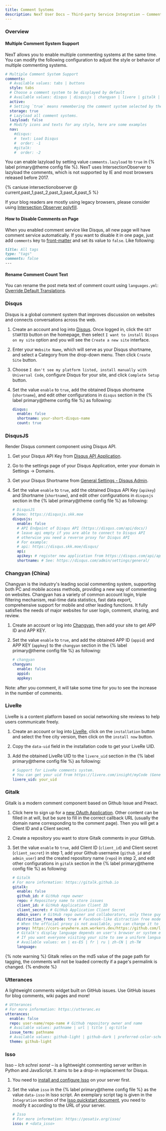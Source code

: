 ```yaml
---
title: Comment Systems
description: NexT User Docs – Third-party Service Integration – Comment Systems
---
```


### Overview

#### Multiple Comment System Support

NexT allows you to enable multiple commenting systems at the same time. You can modify the following configuration to adjust the style or behavior of multiple commenting systems.

```yml next/_config.yml
# Multiple Comment System Support
comments:
  # Available values: tabs | buttons
  style: tabs
  # Choose a comment system to be displayed by default
  # Available values: disqus | disqusjs | changyan | livere | gitalk | utterances | isso
  active:
  # Setting `true` means remembering the comment system selected by the visitor
  storage: true
  # Lazyload all comment systems.
  lazyload: false
  # Modify icons and texts for any style, here are some examples
  nav:
    #disqus:
    #  text: Load Disqus
    #  order: -1
    #gitalk:
    #  order: -2
```

You can enable lazyload by setting value `comments.lazyload` to `true` in {% label primary@theme config file %}. NexT uses IntersectionObserver to lazyload the comments, which is not supported by IE and most browsers released before 2017.

{% caniuse intersectionobserver @ current,past_1,past_2,past_3,past_4,past_5 %}

If your blog readers are mostly using legacy browsers, please consider using [Intersection Observer polyfill](https://github.com/w3c/IntersectionObserver/tree/master/polyfill).

#### How to Disable Comments on Page

When you enabled comment service like Disqus, all new page will have comment service automatically. If you want to disable it in one page, just add `comments` key to [front-matter](https://hexo.io/docs/front-matter) and set its value to `false`. Like following:

```md your-post.md
title: All tags
type: "tags"
comments: false
---
```

#### Rename Comment Count Text

You can rename the post meta text of comment count using `languages.yml`: [Override Default Translations](/docs/theme-settings/internationalization.html#Override-Default-Translations).

### Disqus

Disqus is a global comment system that improves discussion on websites and connects conversations across the web.

1. Create an account and log into [Disqus](https://disqus.com/). Once logged in, click the `GET STARTED` button on the homepage, then select `I want to install Disqus on my site` option and you will see the `Create a new site` interface.
2. Enter your `Website Name`, which will serve as your Disqus shortname, and select a Category from the drop-down menu. Then click `Create Site` button.
3. Choose `I don't see my platform listed, install manually with Universal Code`, configure Disqus for your site, and click `Complete Setup` button.
4. Set the value `enable` to `true`, add the obtained Disqus shortname (`shortname`), and edit other configurations in `disqus` section in the {% label primary@theme config file %} as following:

    ```yml next/_config.yml
    disqus:
      enable: false
      shortname: your-short-disqus-name
      count: true
    ```

### DisqusJS

Render Disqus comment component using Disqus API.

1. Get your Disqus API Key from [Disqus API Application](https://disqus.com/api/applications/).
2. Go to the settings page of your Disqus Application, enter your domain in Settings → Domains.
3. Get your Disqus Shortname from [General Settings - Disqus Admin](https://disqus.com/admin/settings/general/).
4. Set the value `enable` to `true`, add the obtained Disqus API Key (`apikey`) and Shortname (`shortname`), and edit other configurations in `disqusjs` section in the {% label primary@theme config file %} as following:

    ```yml next/_config.yml
    # DisqusJS
    # Demo: https://disqusjs.skk.moe
    disqusjs:
      enable: false
      # API Endpoint of Disqus API (https://disqus.com/api/docs/)
      # leave api empty if you are able to connect to Disqus API
      # otherwise you need a reverse proxy for Disqus API
      # For example:
      # api: https://disqus.skk.moe/disqus/
      api:
      apikey: # register new application from https://disqus.com/api/applications/
      shortname: # See: https://disqus.com/admin/settings/general/
    ```

### Changyan (China)

Changyan is the industry's leading social commenting system, supporting both PC and mobile access methods, providing a new way of commenting on websites. Changyan has a variety of common account login, triple filtering mechanism, real-time data statistics, fast data export, comprehensive support for mobile and other leading functions. It fully satisfies the needs of major websites for user login, comment, sharing, and review.

1. Create an account or log into [Changyan](https://changyan.kuaizhan.com/), then add your site to get APP ID and APP KEY.
2. Set the value `enable` to `true`, and add the obtained APP ID (`appid`) and APP KEY (`appkey`) to the `changyan` section in the {% label primary@theme config file %} as following:

    ```yml next/_config.yml
    # changyan
    changyan:
      enable: false
      appid:
      appkey:
    ```
Note: after you comment, it will take some time for you to see the increase in the number of comments.

### LiveRe

LiveRe is a content platform based on social networking site reviews to help users communicate freely.

1. Create an account or log into [LiveRe](https://livere.com), click on the `installation` button and select the free city version, then click on the `install now` button.
2. Copy the `data-uid` field in the installation code to get your LiveRe UID.
3. Add the obtained LiveRe UID to the `livere_uid` section in the {% label primary@theme config file %} as following:

    ```yml next/_config.yml
    # Support for LiveRe comments system.
    # You can get your uid from https://livere.com/insight/myCode (General web site)
    livere_uid: your_uid
    ```

### Gitalk

Gitalk is a modern comment component based on Github Issue and Preact.

1. Click here to sign up for a [new OAuth Application](https://github.com/settings/applications/new). Other content can be filled in at will, but be sure to fill in the correct callback URL (usually the domain name corresponding to the comment page). Then you will get a Client ID and a Client secret.
2. Create a repository you want to store Gitalk comments in your GitHub.
3. Set the value `enable` to `true`, add Client ID (`client_id`) and Client secret (`client_secret`) in step 1, add your Github username (`github_id` and `admin_user`) and the created repository name (`repo`) in step 2, and edit other configurations in `gitalk` section in the {% label primary@theme config file %} as following:

    ```yml next/_config.yml
    # Gitalk
    # For more information: https://gitalk.github.io
    gitalk:
      enable: false
      github_id: # GitHub repo owner
      repo: # Repository name to store issues
      client_id: # GitHub Application Client ID
      client_secret: # GitHub Application Client Secret
      admin_user: # GitHub repo owner and collaborators, only these guys can initialize gitHub issues
      distraction_free_mode: true # Facebook-like distraction free mode
      # When the official proxy is not available, you can change it to your own proxy address
      proxy: https://cors-anywhere.azm.workers.dev/https://github.com/login/oauth/access_token # This is official proxy address
      # Gitalk's display language depends on user's browser or system environment
      # If you want everyone visiting your site to see a uniform language, you can set a force language value
      # Available values: en | es-ES | fr | ru | zh-CN | zh-TW
      language:
    ```

{% note warning %}
Gitalk relies on the md5 value of the page path for tagging, the comments will not be loaded correctly if a page's permalink is changed.
{% endnote %}

### Utterances

A lightweight comments widget built on GitHub issues. Use GitHub issues for blog comments, wiki pages and more!

```yml next/_config.yml
# Utterances
# For more information: https://utteranc.es
utterances:
  enable: false
  repo: user-name/repo-name # Github repository owner and name
  # Available values: pathname | url | title | og:title
  issue_term: pathname
  # Available values: github-light | github-dark | preferred-color-scheme | github-dark-orange | icy-dark | dark-blue | photon-dark | boxy-light
  theme: github-light
```

### Isso

Isso – *Ich schrei sonst* – is a lightweight commenting server written in Python and JavaScript. It aims to be a drop-in replacement for Disqus.

1. You need to [install and configure Isso](https://posativ.org/isso/docs/install/) on your server first.
2. Set the value `isso` in the {% label primary@theme config file %} as the value `data-isso` in Isso script. An exemplary script tag is given in the `Integration` section of the [Isso quickstart document](https://posativ.org/isso/docs/quickstart/#integration), you need to modify it according to the URL of your server.

    ```yml next/_config.yml
    # Isso
    # For more information: https://posativ.org/isso/
    isso: # <data_isso>
    ```
